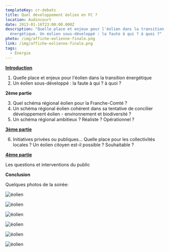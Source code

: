 ```yaml
---
templateKey: cr-debats
title: Quel développement éolien en FC ?
location: Audincourt
date: 2013-01-16T23:00:00.000Z
description: "Quelle place et enjeux pour l'éolien dans la transition
  énergétique. Un éolien sous-développé : la faute à qui ? à quoi ?"
photo: /img/affiche-eolienne-finale.png
link: /img/affiche-eolienne-finale.png
tags:
  - Énergie
---
```

**[Introduction](/img/debat-eolien-part-1.mp3)**

1. Quelle place et enjeux pour l'éolien dans la transition énergétique
2. Un éolien sous-développé : la faute à qui ? à quoi ?

**2ème partie**

3. Quel schéma régional éolien pour la Franche-Comté ?
4. Un schéma régional éolien cohérent dans sa tentative de concilier développement éolien - environnement et biodiversité ?
5. Un schéma régional ambitieux ? Réaliste ? Opérationnel ?

**[3ème partie](/img/debat-eolien-part-3.mp3)**

6. Initiatives privées ou publiques... Quelle place pour les collectivités locales ? Un éolien citoyen est-il possible ? Souhaitable ?

**[4ème partie](/img/debat-eolien-part-5.mp3)**

Les questions et interventions du public

**Conclusion**

Quelques photos de la soirée:

![éolien](/img/p1050003.jpg?nf_resize=fit&w=400#img-center "éolien")

![éolien](/img/p1050006.jpg?nf_resize=fit&w=400#img-center "éolien")

![éolien](/img/p1050007.jpg?nf_resize=fit&w=400#img-center "éolien")

![éolien](/img/p1050014.jpg?nf_resize=fit&w=400#img-center "éolien")

![éolien](/img/p1050020.jpg?nf_resize=fit&w=400#img-center "éolien")

![éolien](/img/p1050012.jpg?nf_resize=fit&w=400#img-center "éolien")